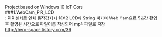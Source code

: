 Project based on Windows 10 IoT Core<br>
###1.WebCam_PIR_LCD<br>
: PIR 센서로 인체 동작감지시 16X2 LCD에 String 써지며 Web Cam으로 5초간 촬영 후 촬영된 시간으로 파일이름 작성되어 mp4 파일로 저장<br>
 http://hero-space.tistory.com/36<br>
